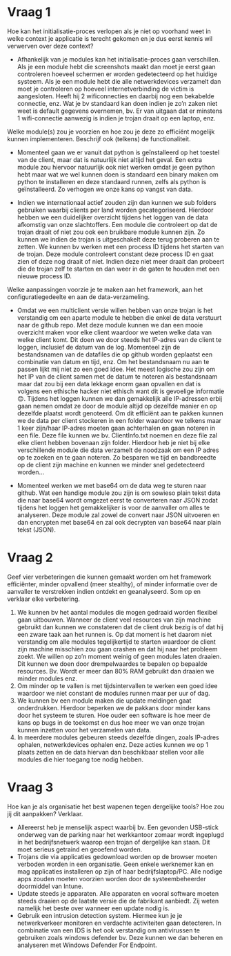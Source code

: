 # Vraag 1

Hoe kan het initialisatie-proces verlopen als je niet op voorhand weet in welke context je applicatie is terecht gekomen en je dus eerst kennis wil verwerven over deze context?

- Afhankelijk van je modules kan het initialisatie-proces gaan verschillen. Als je een module hebt die screenshots maakt dan moet je eerst gaan controleren hoeveel schermen er worden gedetecteerd op het huidige systeem. Als je een module hebt die alle netwerkdevices verzamelt dan moet je controleren op hoeveel internetverbinding de victim is aangesloten. Heeft hij 2 wificonnecties en daarbij nog een bekabelde connectie, enz.  Wat je bv standaard kan doen indien je zo’n zaken niet weet is default gegevens overnemen, bv. Er van uitgaan dat er minstens 1 wifi-connectie aanwezig is indien je trojan draait op een laptop, enz. 

 Welke module(s) zou je voorzien en hoe zou je deze zo efficiënt mogelijk kunnen implementeren. Beschrijf ook (telkens) de functionaliteit.
 
 - Momenteel gaan we er vanuit dat python is geïnstalleerd op het toestel van de client, maar dat is natuurlijk niet altijd het geval. Een extra module zou hiervoor natuurlijk ook niet werken omdat je geen python hebt maar wat we wel kunnen doen is standaard een binary maken om python te installeren en deze standaard runnen, zelfs als python is geïnstalleerd. Zo verhogen we onze kans op vangst van data.

- Indien we internationaal actief zouden zijn dan kunnen we sub folders gebruiken waarbij clients per land worden gecategoriseerd. Hierdoor hebben we een duidelijker overzicht tijdens het loggen van de data afkomstig van onze slachtoffers. 
Een module die controleert op dat de trojan draait of niet zou ook een bruikbare module kunnen zijn. Zo kunnen we indien de trojan is uitgeschakelt deze terug proberen aan te zetten. We kunnen bv werken met een process ID tijdens het starten van de trojan. Deze module controleert constant deze process ID en gaat zien of deze nog draait of niet. Indien deze niet meer draait dan probeert die de trojan zelf te starten en dan weer in de gaten te houden met een nieuwe process ID. 

Welke aanpassingen voorzie je te maken aan het framework, aan het configuratiegedeelte en aan de data-verzameling.
- Omdat we een multiclient versie willen hebben van onze trojan is het verstandig om een aparte module te hebben die enkel de data verstuurt naar de github repo. Met deze module kunnen we dan een mooie overzicht maken voor elke client waardoor we weten welke data van welke client komt. Dit doen we door steeds het IP-adres van de client te loggen, inclusief de datum van de log. Momenteel zijn de bestandsnamen van de datafiles die op github worden geplaatst een combinatie van datum en tijd, enz. Om het bestandsnaam nu aan te passen lijkt mij niet zo een goed idee. Het meest logische zou zijn om het IP van de client samen met de datum te noteren als bestandsnaam maar dat zou bij een data lekkage enorm gaan opvallen en dat is volgens een ethische hacker niet ethisch want dit is gevoelige informatie 😊. Tijdens het loggen kunnen we dan gemakkelijk alle IP-adressen erbij gaan nemen omdat ze door de module altijd op dezelfde manier en op dezelfde plaatst wordt genoteerd. Om dit efficiënt aan te pakken kunnen we de data per client stockeren in een folder waardoor we telkens maar 1 keer zijn/haar IP-adres moeten gaan achterhalen en gaan noteren in een file. Deze file kunnen we bv. ClientInfo.txt noemen en deze file zal elke client hebben bovenaan zijn folder. Hierdoor heb je niet bij elke verschillende module die data verzamelt de noodzaak om een IP adres op te zoeken en te gaan noteren. Zo besparen we tijd en bandbreedte op de client zijn machine en kunnen we minder snel gedetecteerd worden…

- Momenteel werken we met base64 om de data weg te sturen naar github. Wat een handige module zou zijn is om sowieso plain tekst data die naar base64 wordt omgezet eerst te converteren naar JSON zodat tijdens het loggen het gemakkelijker is voor de aanvaller om alles te analyseren. Deze module zal zowel de convert naar JSON uitvoeren en dan encrypten met base64 en zal ook decrypten van base64 naar plain tekst (JSON). 

# Vraag 2
Geef vier verbeteringen die kunnen gemaakt worden om het framework efficiënter, minder opvallend (meer stealthy), of minder informatie over de aanvaller te verstrekken indien ontdekt en geanalyseerd. Som op en verklaar elke verbetering.
1)	We kunnen bv het aantal modules die mogen gedraaid worden flexibel gaan uitbouwen. Wanneer de client veel resources van zijn machine gebruikt dan kunnen we constateren dat de client druk bezig is of dat hij een zware taak aan het runnen is. Op dat moment is het daarom niet verstandig om alle modules tegelijkertijd te starten waardoor de client zijn machine misschien zou gaan crashen en dat hij naar het probleem zoekt. We willen op zo’n moment weinig of geen modules laten draaien. Dit kunnen we doen door drempelwaardes te bepalen op bepaalde resources. Bv. Wordt er meer dan 80% RAM gebruikt dan draaien we minder modules enz.
2)	Om minder op te vallen is met tijdsintervallen te werken een goed idee waardoor we niet constant de modules runnen maar per uur of dag.
3)	We kunnen bv een module maken die update meldingen gaat onderdrukken. Hierdoor beperken we de pakkans door minder kans door het systeem te sturen. Hoe ouder een software is hoe meer de kans op bugs in de toekomst en dus hoe meer we van onze trojan kunnen inzetten voor het verzamelen van data.
4)	In meerdere modules gebeuren steeds dezelfde dingen, zoals IP-adres ophalen, netwerkdevices ophalen enz. Deze acties kunnen we op 1 plaats zetten en de data hiervan dan beschikbaar stellen voor alle modules die hier toegang toe nodig hebben. 

# Vraag 3
Hoe kan je als organisatie het best wapenen tegen dergelijke tools? Hoe zou jij dit aanpakken? Verklaar.

-	Allereerst heb je menselijk aspect waarbij bv. Een gevonden USB-stick onderweg van de parking naar het werkkantoor zomaar wordt ingeplugd in het bedrijfsnetwerk waarop een trojan of dergelijke kan staan. Dit moet serieus getraind en geoefend worden. 
-	Trojans die via applicaties gedownload worden op de browser moeten verboden worden in een organisatie. Geen enkele werknemer kan en mag applicaties installeren op zijn of haar bedrijfslaptop/PC. Alle nodige apps zouden moeten voorzien worden door de systeembeheerder doormiddel van Intune. 
-	Update steeds je apparaten. Alle apparaten en vooral software moeten steeds draaien op de laatste versie die de fabrikant aanbiedt. Zij weten namelijk het beste over wanneer een update nodig is.
-	Gebruik een intrusion detection system. Hiermee kun je je netwerkverkeer monitoren en verdachte activiteiten gaan detecteren. In combinatie van een IDS is het ook verstandig om antivirussen te gebruiken zoals windows defender bv. Deze kunnen we dan beheren en analyseren met Windows Defender For Endpoint.
